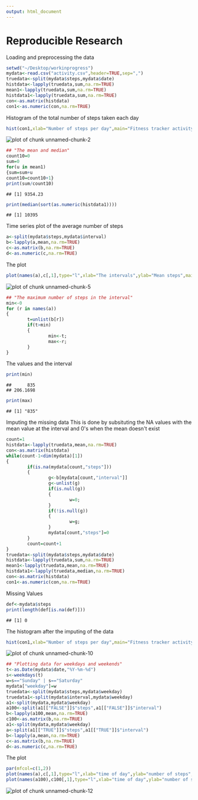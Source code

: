 ```yaml
---
output: html_document
---
```

Reproducible Research
========================
Loading and preprocessing the data

```r
setwd("~/Desktop/workinprogress")
mydata<-read.csv("activity.csv",header=TRUE,sep=",")
truedata<-split(mydata$steps,mydata$date)
histdata<-lapply(truedata,sum,na.rm=TRUE)
mean1<-lapply(truedata,sum,na.rm=TRUE)
histdata1<-lapply(truedata,sum,na.rm=TRUE)
con<-as.matrix(histdata)
con1<-as.numeric(con,na.rm=TRUE)
```
Histogram of the total number of steps taken each day 

```r
hist(con1,xlab="Number of steps per day",main="Fitness tracker activity")
```

![plot of chunk unnamed-chunk-2](figure/unnamed-chunk-2-1.png)


```r
## "The mean and median"
count10=0
sum=0
for(u in mean1)
{sum=sum+u
count10=count10+1}
print(sum/count10)
```

```
## [1] 9354.23
```

```r
print(median(sort(as.numeric(histdata1))))
```

```
## [1] 10395
```
Time series plot of the average number of steps

```r
a<-split(mydata$steps,mydata$interval)
b<-lapply(a,mean,na.rm=TRUE)
c<-as.matrix(b,na.rm=TRUE)
d<-as.numeric(c,na.rm=TRUE)
```
The plot

```r
plot(names(a),c[,1],type="l",xlab="The intervals",ylab="Mean steps",main="Fitness tracker activity")
```

![plot of chunk unnamed-chunk-5](figure/unnamed-chunk-5-1.png)


```r
## "The maximum number of steps in the interval"
min<-0
for (r in names(a))
{
        t=unlist(b[r])
        if(t>min)
        {
                min<-t;
                max<-r;
        }
}
```
The values and the interval

```r
print(min)
```

```
##      835 
## 206.1698
```

```r
print(max)
```

```
## [1] "835"
```
Imputing the missing data
This is done by subsituting the NA values with the mean value at the interval and 0's when the mean doesn't exist

```r
count=1
histdata<-lapply(truedata,mean,na.rm=TRUE)
con<-as.matrix(histdata)
while(count-1<dim(mydata)[1])
{
        if(is.na(mydata[count,"steps"]))
        {
                g<-b[mydata[count,"interval"]]
                g<-unlist(g)
                if(is.null(g))
                {
                        w=0;
                }
                if(!is.null(g))
                {
                        w=g;
                }
                mydata[count,"steps"]=0
        }
        count=count+1
}
truedata<-split(mydata$steps,mydata$date)
histdata<-lapply(truedata,sum,na.rm=TRUE)
mean1<-lapply(truedata,mean,na.rm=TRUE)
histdata1<-lapply(truedata,median,na.rm=TRUE)
con<-as.matrix(histdata)
con1<-as.numeric(con,na.rm=TRUE)
```
Missing Values

```r
def<-mydata$steps
print(length(def[is.na(def)]))
```

```
## [1] 0
```
The histogram after the imputing of the data

```r
hist(con1,xlab="Number of steps per day",main="Fitness tracker activity")
```

![plot of chunk unnamed-chunk-10](figure/unnamed-chunk-10-1.png)


```r
## "Plotting data for weekdays and weekends"
t<-as.Date(mydata$date,"%Y-%m-%d")
s<-weekdays(t)
w=s=="Sunday" | s=="Saturday"
mydata["weekday"]=w
truedata<-split(mydata$steps,mydata$weekday)
truedata1<-split(mydata$interval,mydata$weekday)
a1<-split(mydata,mydata$weekday)
a100<-split(a1[["FALSE"]]$"steps",a1[["FALSE"]]$"interval")
b<-lapply(a100,mean,na.rm=TRUE)
c100<-as.matrix(b,na.rm=TRUE)
a1<-split(mydata,mydata$weekday)
a<-split(a1[["TRUE"]]$"steps",a1[["TRUE"]]$"interval")
b<-lapply(a,mean,na.rm=TRUE)
c<-as.matrix(b,na.rm=TRUE)
d<-as.numeric(c,na.rm=TRUE)
```
The plot

```r
par(mfcol=c(1,2))
plot(names(a),c[,1],type="l",xlab="time of day",ylab="number of steps",main="Weekday")
plot(names(a100),c100[,1],type="l",xlab="time of day",ylab="number of steps",main="Weekend")
```

![plot of chunk unnamed-chunk-12](figure/unnamed-chunk-12-1.png)



